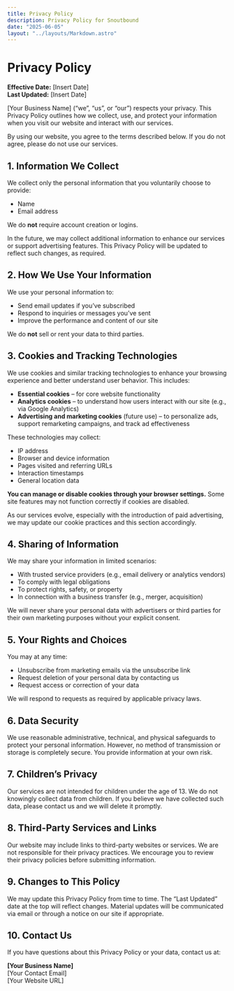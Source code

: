 ```yaml
---
title: Privacy Policy
description: Privacy Policy for Snoutbound
date: "2025-06-05"
layout: "../layouts/Markdown.astro"
---
```



# Privacy Policy

**Effective Date:** [Insert Date]  
**Last Updated:** [Insert Date]

[Your Business Name] (“we”, “us”, or “our”) respects your privacy. This Privacy Policy outlines how we collect, use, and protect your information when you visit our website and interact with our services.

By using our website, you agree to the terms described below. If you do not agree, please do not use our services.

## 1. Information We Collect

We collect only the personal information that you voluntarily choose to provide:

- Name  
- Email address

We do **not** require account creation or logins.

In the future, we may collect additional information to enhance our services or support advertising features. This Privacy Policy will be updated to reflect such changes, as required.

## 2. How We Use Your Information

We use your personal information to:

- Send email updates if you’ve subscribed  
- Respond to inquiries or messages you’ve sent  
- Improve the performance and content of our site

We do **not** sell or rent your data to third parties.

## 3. Cookies and Tracking Technologies

We use cookies and similar tracking technologies to enhance your browsing experience and better understand user behavior. This includes:

- **Essential cookies** – for core website functionality  
- **Analytics cookies** – to understand how users interact with our site (e.g., via Google Analytics)  
- **Advertising and marketing cookies** (future use) – to personalize ads, support remarketing campaigns, and track ad effectiveness

These technologies may collect:

- IP address  
- Browser and device information  
- Pages visited and referring URLs  
- Interaction timestamps  
- General location data

**You can manage or disable cookies through your browser settings.** Some site features may not function correctly if cookies are disabled.

As our services evolve, especially with the introduction of paid advertising, we may update our cookie practices and this section accordingly.

## 4. Sharing of Information

We may share your information in limited scenarios:

- With trusted service providers (e.g., email delivery or analytics vendors)  
- To comply with legal obligations  
- To protect rights, safety, or property  
- In connection with a business transfer (e.g., merger, acquisition)

We will never share your personal data with advertisers or third parties for their own marketing purposes without your explicit consent.

## 5. Your Rights and Choices

You may at any time:

- Unsubscribe from marketing emails via the unsubscribe link  
- Request deletion of your personal data by contacting us  
- Request access or correction of your data

We will respond to requests as required by applicable privacy laws.

## 6. Data Security

We use reasonable administrative, technical, and physical safeguards to protect your personal information. However, no method of transmission or storage is completely secure. You provide information at your own risk.

## 7. Children’s Privacy

Our services are not intended for children under the age of 13. We do not knowingly collect data from children. If you believe we have collected such data, please contact us and we will delete it promptly.

## 8. Third-Party Services and Links

Our website may include links to third-party websites or services. We are not responsible for their privacy practices. We encourage you to review their privacy policies before submitting information.

## 9. Changes to This Policy

We may update this Privacy Policy from time to time. The “Last Updated” date at the top will reflect changes. Material updates will be communicated via email or through a notice on our site if appropriate.

## 10. Contact Us

If you have questions about this Privacy Policy or your data, contact us at:

**[Your Business Name]**  
[Your Contact Email]  
[Your Website URL]
